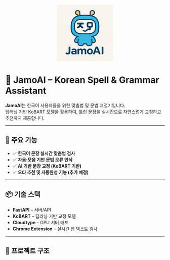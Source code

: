 <p align="center">
  <img src="./JamoAI.png" width="180" alt="JamoAI Logo" />
</p>

# 🧠 JamoAI – Korean Spell & Grammar Assistant

**JamoAI**는 한국어 사용자들을 위한 맞춤법 및 문법 교정기입니다.  
딥러닝 기반 KoBART 모델을 활용하여, 틀린 문장을 실시간으로 자연스럽게 교정하고 추천까지 제공합니다.

---

## 🚀 주요 기능

- ✅ **한국어 문장 실시간 맞춤법 검사**
- ✅ **자음·모음 기반 문법 오류 인식**
- ✅ **AI 기반 문장 교정 (KoBART 기반)**
- ✅ **오타 추천 및 자동완성 기능 (추가 예정)**

---

## 📦 기술 스택

- **FastAPI** – 서버/API
- **KoBART** – 딥러닝 기반 교정 모델
- **Cloudtype** – GPU 서버 배포
- **Chrome Extension** – 실시간 웹 텍스트 검사

---

## 📁 프로젝트 구조

